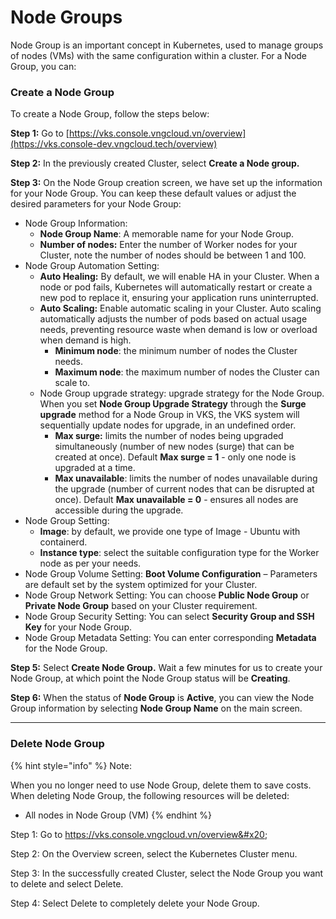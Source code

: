 # Node Groups

Node Group is an important concept in Kubernetes, used to manage groups of nodes (VMs) with the same configuration within a cluster. For a Node Group, you can:

### Create a Node Group <a href="#nodegroups-createanodegroup" id="nodegroups-createanodegroup"></a>

To create a Node Group, follow the steps below:

**Step 1:** Go to [https://vks.console.vngcloud.vn/overview](https://vks.console-dev.vngcloud.tech/overview)

**Step 2:** In the previously created Cluster, select **Create a Node group.**

**Step 3:** On the Node Group creation screen, we have set up the information for your Node Group. You can keep these default values or adjust the desired parameters for your Node Group:

* Node Group Information:
  * **Node Group Name**: A memorable name for your Node Group.
  * **Number of nodes:** Enter the number of Worker nodes for your Cluster, note the number of nodes should be between 1 and 100.
* Node Group Automation Setting:
  * **Auto Healing:** By default, we will enable HA in your Cluster. When a node or pod fails, Kubernetes will automatically restart or create a new pod to replace it, ensuring your application runs uninterrupted.
  * **Auto Scaling:** Enable automatic scaling in your Cluster. Auto scaling automatically adjusts the number of pods based on actual usage needs, preventing resource waste when demand is low or overload when demand is high.
    * **Minimum node**: the minimum number of nodes the Cluster needs.
    * **Maximum node**: the maximum number of nodes the Cluster can scale to.
  * Node Group upgrade strategy: upgrade strategy for the Node Group. When you set **Node Group Upgrade Strategy** through the **Surge upgrade** method for a Node Group in VKS, the VKS system will sequentially update nodes for upgrade, in an undefined order.
    * **Max surge:** limits the number of nodes being upgraded simultaneously (number of new nodes (surge) that can be created at once). Default **Max surge = 1** - only one node is upgraded at a time.
    * **Max unavailable**: limits the number of nodes unavailable during the upgrade (number of current nodes that can be disrupted at once). Default **Max unavailable = 0** - ensures all nodes are accessible during the upgrade.
* Node Group Setting:
  * **Image**: by default, we provide one type of Image - Ubuntu with containerd.
  * **Instance type**: select the suitable configuration type for the Worker node as per your needs.
* Node Group Volume Setting: **Boot Volume Configuration** – Parameters are default set by the system optimized for your Cluster.
* Node Group Network Setting: You can choose **Public Node Group** or **Private Node Group** based on your Cluster requirement.
* Node Group Security Setting: You can select **Security Group and SSH Key** for your Node Group.
* Node Group Metadata Setting: You can enter corresponding **Metadata** for the Node Group.

**Step 5:** Select **Create Node Group.** Wait a few minutes for us to create your Node Group, at which point the Node Group status will be **Creating**.

**Step 6:** When the status of **Node Group** is **Active**, you can view the Node Group information by selecting **Node Group Name** on the main screen.

***

### Delete Node Group <a href="#nodegroups-xoamotnodegroup" id="nodegroups-xoamotnodegroup"></a>

{% hint style="info" %}
Note:

When you no longer need to use Node Group, delete them to save costs. When deleting Node Group, the following resources will be deleted:&#x20;

* All nodes in Node Group (VM)
{% endhint %}

Step 1: Go to https://vks.console.vngcloud.vn/overview&#x20;

Step 2: On the Overview screen, select the Kubernetes Cluster menu.&#x20;

Step 3: In the successfully created Cluster, select the Node Group you want to delete and select Delete.&#x20;

Step 4: Select Delete to completely delete your Node Group.
